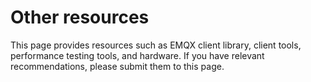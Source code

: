 # Other resources

This page provides resources such as EMQX client library, client tools, performance testing tools, and hardware. If you have relevant recommendations, please submit them to this page.

<Resource />
